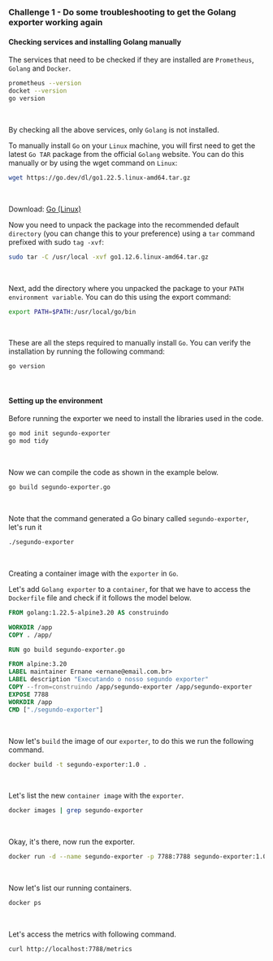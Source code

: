 ### Challenge 1 - Do some troubleshooting to get the Golang exporter working again

#### Checking services and installing Golang manually

The services that need to be checked if they are installed are `Prometheus`, `Golang` and `Docker`.

```BASH
prometheus --version
docket --version
go version
```

&nbsp;

By checking all the above services, only `Golang` is not installed.

To manually install `Go` on your `Linux` machine, you will first need to get the latest `Go TAR` package from the official `Golang` website. You can do this manually or by using the wget command on `Linux`:

```BASH
wget https://go.dev/dl/go1.22.5.linux-amd64.tar.gz
```

&nbsp;

Download: [Go (Linux)](https://go.dev/dl/)

Now you need to unpack the package into the recommended default `directory` (you can change this to your preference) using a `tar` command prefixed with sudo `tag -xvf`:

```BASH
sudo tar -C /usr/local -xvf go1.12.6.linux-amd64.tar.gz
```

&nbsp;

Next, add the directory where you unpacked the package to your `PATH environment variable`. You can do this using the export command:

```BASH
export PATH=$PATH:/usr/local/go/bin
```

&nbsp;

These are all the steps required to manually install `Go`. You can verify the installation by running the following command:

```BASH
go version
```

&nbsp;
&nbsp;

#### Setting up the environment

Before running the exporter we need to install the libraries used in the code.

```BASH
go mod init segundo-exporter
go mod tidy
```

&nbsp;

Now we can compile the code as shown in the example below.

```BASH
go build segundo-exporter.go
```

&nbsp;

Note that the command generated a Go binary called `segundo-exporter`, let's run it

```BASH
./segundo-exporter
```

&nbsp;
&nbsp;

Creating a container image with the `exporter` in `Go`.

Let's add `Golang exporter` to a `container`, for that we have to access the `Dockerfile` file and check if it follows the model below.

```DOCKERFILE
FROM golang:1.22.5-alpine3.20 AS construindo

WORKDIR /app
COPY . /app/

RUN go build segundo-exporter.go

FROM alpine:3.20
LABEL maintainer Ernane <ernane@email.com.br>
LABEL description "Executando o nosso segundo exporter"
COPY --from=construindo /app/segundo-exporter /app/segundo-exporter
EXPOSE 7788
WORKDIR /app
CMD ["./segundo-exporter"]
```

&nbsp;

Now let's `build` the image of our `exporter`, to do this we run the following command.

```BASH
docker build -t segundo-exporter:1.0 .
```

&nbsp;

Let's list the new `container image` with the `exporter`.

```BASH
docker images | grep segundo-exporter
```

&nbsp;

Okay, it's there, now run the exporter.

```BASH
docker run -d --name segundo-exporter -p 7788:7788 segundo-exporter:1.0
```

&nbsp;

Now let's list our running containers.

```BASH
docker ps
```

&nbsp;

Let's access the metrics with following command.

```BASH
curl http://localhost:7788/metrics
```